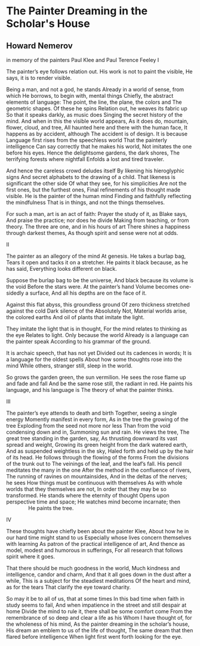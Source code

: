 # The Painter Dreaming in the Scholar's House
## Howard Nemerov
in memory of the painters Paul Klee
and Paul Terence Feeley
I

The painter’s eye follows relation out.
His work is not to paint the visible,
He says, it is to render visible.

Being a man, and not a god, he stands
Already in a world of sense, from which
He borrows, to begin with, mental things
Chiefly, the abstract elements of language:
The point, the line, the plane, the colors and
The geometric shapes. Of these he spins
Relation out, he weaves its fabric up
So that it speaks darkly, as music does
Singing the secret history of the mind.
And when in this the visible world appears,
As it does do, mountain, flower, cloud, and tree,
All haunted here and there with the human face,
It happens as by accident, although
The accident is of design. It is because
Language first rises from the speechless world
That the painterly intelligence
Can say correctly that he makes his world,
Not imitates the one before his eyes.
Hence the delightsome gardens, the dark shores,
The terrifying forests where nightfall
Enfolds a lost and tired traveler.

And hence the careless crowd deludes itself
By likening his hieroglyphic signs
And secret alphabets to the drawing of a child.
That likeness is significant the other side
Of what they see, for his simplicities
Are not the first ones, but the furthest ones,
Final refinements of his thought made visible.
He is the painter of the human mind
Finding and faithfully reflecting the mindfulness
That is in things, and not the things themselves.

For such a man, art is an act of faith:
Prayer the study of it, as Blake says,
And praise the practice; nor does he divide
Making from teaching, or from theory.
The three are one, and in his hours of art
There shines a happiness through darkest themes,
As though spirit and sense were not at odds.


II

The painter as an allegory of the mind
At genesis. He takes a burlap bag,
Tears it open and tacks it on a stretcher.
He paints it black because, as he has said,
Everything looks different on black.

Suppose the burlap bag to be the universe,
And black because its volume is the void
Before the stars were. At the painter’s hand
Volume becomes one-sidedly a surface,
And all his depths are on the face of it.

Against this flat abyss, this groundless ground
Of zero thickness stretched against the cold
Dark silence of the Absolutely Not,
Material worlds arise, the colored earths
And oil of plants that imitate the light.

They imitate the light that is in thought,
For the mind relates to thinking as the eye
Relates to light. Only because the world
Already is a language can the painter speak
According to his grammar of the ground.

It is archaic speech, that has not yet
Divided out its cadences in words;
It is a language for the oldest spells
About how some thoughts rose into the mind
While others, stranger still, sleep in the world.

So grows the garden green, the sun vermilion.
He sees the rose flame up and fade and fall
And be the same rose still, the radiant in red.
He paints his language, and his language is
The theory of what the painter thinks.


III

The painter’s eye attends to death and birth
Together, seeing a single energy
Momently manifest in every form,
As in the tree the growing of the tree
Exploding from the seed not more nor less
Than from the void condensing down and in,
Summoning sun and rain. He views the tree,
The great tree standing in the garden, say,
As thrusting downward its vast spread and weight,
Growing its green height from the dark watered earth,
And as suspended weightless in the sky,
Haled forth and held up by the hair of its head.
He follows through the flowing of the forms
From the divisions of the trunk out to
The veinings of the leaf, and the leaf’s fall.
His pencil meditates the many in the one
After the method in the confluence of rivers,
The running of ravines on mountainsides,
And in the deltas of the nerves; he sees
How things must be continuous with themselves
As with whole worlds that they themselves are not,
In order that they may be so transformed.
He stands where the eternity of thought
Opens upon perspective time and space;
He watches mind become incarnate; then
               He paints the tree.


IV

These thoughts have chiefly been about the painter Klee,
About how he in our hard time might stand to us
Especially whose lives concern themselves with learning
As patron of the practical intelligence of art,
And thence as model, modest and humorous in sufferings,
For all research that follows spirit where it goes.

That there should be much goodness in the world,
Much kindness and intelligence, candor and charm,
And that it all goes down in the dust after a while,
This is a subject for the steadiest meditations
Of the heart and mind, as for the tears
That clarify the eye toward charity.

So may it be to all of us, that at some times
In this bad time when faith in study seems to fail,
And when impatience in the street and still despair at home
Divide the mind to rule it, there shall be some comfort come
From the remembrance of so deep and clear a life as his
Whom I have thought of, for the wholeness of his mind,
As the painter dreaming in the scholar’s house,
His dream an emblem to us of the life of thought,
The same dream that then flared before intelligence
When light first went forth looking for the eye.